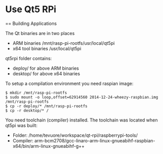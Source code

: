 Use Qt5 RPi
===========


== Building Applications

The Qt binaries are in two places
 * ARM binaries /mnt/rasp-pi-rootfs/usr/local/qt5pi
 * x64 tool binaries /usr/local/qt5pi
 
qt5rpi folder contains:
 * deploy/ for above ARM binaries
 * desktop/ for above x64 binaries
 
To setup a compilation environment you need raspian image:

    $ mkdir /mnt/rasp-pi-rootfs
    $ sudo mount -o loop,offset=62914560 2014-12-24-wheezy-raspbian.img /mnt/rasp-pi-rootfs
    $ cp -r deploy/* /mnt/rasp-pi-rootfs
    $ cp -r desktop/* /
    
You need toolchain (compiler) installed. The toolchain was located when qt5pi was built:
 * Folder: /home/tevuore/workspace/qt-rpi/raspberrypi-tools/
 * Compiler: arm-bcm2708/gcc-linaro-arm-linux-gnueabihf-raspbian-x64/bin/arm-linux-gnueabihf-g++


                                         
 